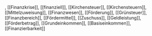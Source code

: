 , [[Finanzkrise]], [[finanziell]], [[Kirchensteuer]], [[Kirchensteuern]], [[Mittelzuweisung]], [[Finanzwesen]], [[Förderung]], [[Grünsteuer]], [[Finanzbereich]], [[Fördermittel]], [[Zuschuss]], [[Geldleistung]], [[Förderbetrag]], [[Grundeinkommen]], [[Basiseinkommen]], [[Finanzierbarkeit]]